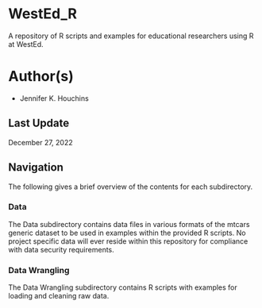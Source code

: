 # WestEd_R
A repository of R scripts and examples for educational researchers using R at WestEd.

# Author(s)
- Jennifer K. Houchins

## Last Update
December 27, 2022

## Navigation
The following gives a brief overview of the contents for each subdirectory.

### Data
The Data subdirectory contains data files in various formats of the mtcars generic dataset to be used in examples within the provided R scripts. No project specific data will ever reside within this repository for compliance with data security requirements.

### Data Wrangling
The Data Wrangling subdirectory contains R scripts with examples for loading and cleaning raw data.
